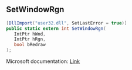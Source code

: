 ## SetWindowRgn

```csharp
[DllImport("user32.dll", SetLastError = true)]
public static extern int SetWindowRgn(
   IntPtr hWnd,
   IntPtr hRgn,
   bool bRedraw
);
```

Microsoft documentation: [Link](https://docs.microsoft.com/en-us/windows/win32/api/winuser/nf-winuser-setwindowrgn)
